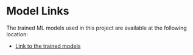 # Model Links

The trained ML models used in this project are available at the following location:

- [Link to the trained models](https://drive.google.com/drive/folders/1P3-cBICdSzdXf7fiVS9qtKjdMZLANnwG?usp=sharing)
